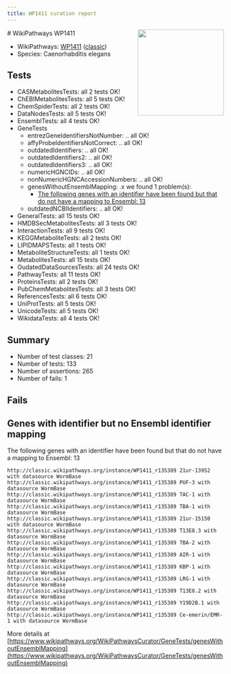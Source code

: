 ```yaml
---
title: WP1411 curation report
---
```


<img style="float: right; width: 200px" src="https://upload.wikimedia.org/wikipedia/commons/thumb/8/83/Wplogo_with_text_500.png/640px-Wplogo_with_text_500.png" />
# WikiPathways WP1411

* WikiPathways: [WP1411](https://wikipathways.org/pathways/WP1411) ([classic](https://classic.wikipathways.org/instance/WP1411))
* Species: Caenorhabditis elegans
## Tests
* CASMetabolitesTests: all 2 tests OK!
* ChEBIMetabolitesTests: all 5 tests OK!
* ChemSpiderTests: all 2 tests OK!
* DataNodesTests: all 5 tests OK!
* EnsemblTests: all 4 tests OK!
* GeneTests
    * entrezGeneIdentifiersNotNumber: .. all OK!
    * affyProbeIdentifiersNotCorrect: .. all OK!
    * outdatedIdentifiers: .. all OK!
    * outdatedIdentifiers2: .. all OK!
    * outdatedIdentifiers3: .. all OK!
    * numericHGNCIDs: .. all OK!
    * nonNumericHGNCAccessionNumbers: .. all OK!
    * genesWithoutEnsemblMapping: .x we found 1 problem(s):
        * [The following genes with an identifier have been found but that do not have a mapping to Ensembl: 13](#c4e54310)
    * outdatedNCBIIdentifiers: .. all OK!
* GeneralTests: all 15 tests OK!
* HMDBSecMetabolitesTests: all 3 tests OK!
* InteractionTests: all 9 tests OK!
* KEGGMetaboliteTests: all 2 tests OK!
* LIPIDMAPSTests: all 1 tests OK!
* MetaboliteStructureTests: all 1 tests OK!
* MetabolitesTests: all 15 tests OK!
* OudatedDataSourcesTests: all 24 tests OK!
* PathwayTests: all 11 tests OK!
* ProteinsTests: all 2 tests OK!
* PubChemMetabolitesTests: all 3 tests OK!
* ReferencesTests: all 6 tests OK!
* UniProtTests: all 5 tests OK!
* UnicodeTests: all 5 tests OK!
* WikidataTests: all 4 tests OK!


## Summary

* Number of test classes: 21
* Number of tests: 133
* Number of assertions: 265
* Number of fails: 1

## Fails

<a name="c4e54310" />

## Genes with identifier but no Ensembl identifier mapping

The following genes with an identifier have been found but that do not have a mapping to Ensembl: 13
```
http://classic.wikipathways.org/instance/WP1411_r135389 21ur-13952 with datasource WormBase
http://classic.wikipathways.org/instance/WP1411_r135389 PUF-3 with datasource WormBase
http://classic.wikipathways.org/instance/WP1411_r135389 TAC-1 with datasource WormBase
http://classic.wikipathways.org/instance/WP1411_r135389 TBA-1 with datasource WormBase
http://classic.wikipathways.org/instance/WP1411_r135389 21ur-15150 with datasource WormBase
http://classic.wikipathways.org/instance/WP1411_r135389 T13E8.3 with datasource WormBase
http://classic.wikipathways.org/instance/WP1411_r135389 TBA-2 with datasource WormBase
http://classic.wikipathways.org/instance/WP1411_r135389 AIR-1 with datasource WormBase
http://classic.wikipathways.org/instance/WP1411_r135389 KBP-1 with datasource WormBase
http://classic.wikipathways.org/instance/WP1411_r135389 LRG-1 with datasource WormBase
http://classic.wikipathways.org/instance/WP1411_r135389 T13E8.2 with datasource WormBase
http://classic.wikipathways.org/instance/WP1411_r135389 Y19D2B.1 with datasource WormBase
http://classic.wikipathways.org/instance/WP1411_r135389 Ce-emerin/EMR-1 with datasource WormBase
```

More details at [https://www.wikipathways.org/WikiPathwaysCurator/GeneTests/genesWithoutEnsemblMapping](https://www.wikipathways.org/WikiPathwaysCurator/GeneTests/genesWithoutEnsemblMapping)

